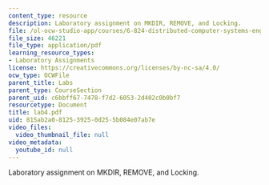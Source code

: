 ```yaml
---
content_type: resource
description: Laboratory assignment on MKDIR, REMOVE, and Locking.
file: /ol-ocw-studio-app/courses/6-824-distributed-computer-systems-engineering-spring-2006/815ab2a0812539250d255b084e07ab7e_lab4.pdf
file_size: 46221
file_type: application/pdf
learning_resource_types:
- Laboratory Assignments
license: https://creativecommons.org/licenses/by-nc-sa/4.0/
ocw_type: OCWFile
parent_title: Labs
parent_type: CourseSection
parent_uid: c6bbff67-7478-f7d2-6053-2d402c0b0bf7
resourcetype: Document
title: lab4.pdf
uid: 815ab2a0-8125-3925-0d25-5b084e07ab7e
video_files:
  video_thumbnail_file: null
video_metadata:
  youtube_id: null
---
```

Laboratory assignment on MKDIR, REMOVE, and Locking.